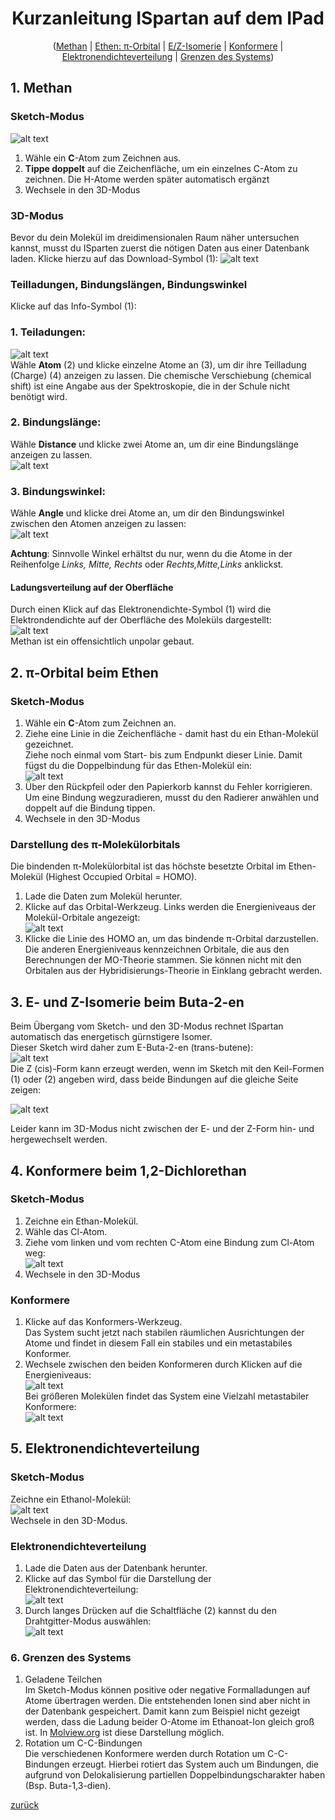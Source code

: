  <link rel="stylesheet" href="https://hi2272.github.io/StyleMD.css">
  <div style="text-align:center">

# Kurzanleitung ISpartan auf dem IPad
([Methan](#1-methan) | [Ethen: π-Orbital](#2-π-orbital-beim-ethen) | [E/Z-Isomerie](#3-e--und-z-isomerie-beim-buta-2-en) | [Konformere](#4-konformere-beim-12-dichlorethan) | [Elektronendichteverteilung](#5-elektronendichteverteilung) | [Grenzen des Systems](#6-grenzen-des-systems))
</div> 

## 1. Methan
### Sketch-Modus  
![alt text](IMG_0020.PNG)  

1. Wähle ein **C**-Atom zum Zeichnen aus. 
2. **Tippe doppelt** auf die Zeichenfläche, um ein einzelnes C-Atom zu zeichnen. Die H-Atome werden später automatisch ergänzt
3. Wechsele in den 3D-Modus
### 3D-Modus
Bevor du dein Molekül im dreidimensionalen Raum näher untersuchen kannst, musst du ISparten zuerst die nötigen Daten aus einer Datenbank laden.
Klicke hierzu auf das Download-Symbol (1):
![alt text](IMG_0019.PNG)  

### Teilladungen, Bindungslängen, Bindungswinkel 
Klicke auf das Info-Symbol (1):
### 1. Teiladungen:   
   ![alt text](IMG_0016.PNG)   
Wähle **Atom** (2) und klicke einzelne Atome an (3), um dir ihre Teilladung (Charge) (4) anzeigen zu lassen.
Die chemische Verschiebung (chemical shift) ist eine Angabe aus der Spektroskopie, die in der Schule nicht benötigt wird.  
### 2. Bindungslänge:  
Wähle **Distance** und klicke zwei Atome an, um dir eine Bindungslänge anzeigen zu lassen.  
![alt text](IMG_0017.PNG)  
### 3. Bindungswinkel:  
Wähle **Angle** und klicke drei Atome an, um dir den Bindungswinkel zwischen den Atomen anzeigen zu lassen:  
![alt text](IMG_0018.PNG)   

**Achtung**: Sinnvolle Winkel erhältst du nur, wenn du die Atome in der Reihenfolge *Links, Mitte, Rechts* oder *Rechts,Mitte,Links* anklickst.
#### Ladungsverteilung auf der Oberfläche
Durch einen Klick auf das Elektronendichte-Symbol (1) wird die Elektrondendichte auf der Oberfläche des Moleküls dargestellt:  
![alt text](IMG_0015.PNG)  
Methan ist ein offensichtlich unpolar gebaut.  

## 2. π-Orbital beim Ethen
### Sketch-Modus
1. Wähle ein **C**-Atom zum Zeichnen an. 
2. Ziehe eine Linie in die Zeichenfläche - damit hast du ein Ethan-Molekül gezeichnet.  
   Ziehe noch einmal vom Start- bis zum Endpunkt dieser Linie. Damit fügst du die Doppelbindung für das Ethen-Molekül ein:   
![alt text](IMG_0021.PNG)  
3. Über den Rückpfeil oder den Papierkorb kannst du Fehler korrigieren.  
Um eine Bindung wegzuradieren, musst du den Radierer anwählen und doppelt auf die Bindung tippen.
4. Wechsele in den 3D-Modus

### Darstellung des π-Molekülorbitals
Die bindenden π-Molekülorbital ist das höchste besetzte Orbital im Ethen-Molekül (Highest Occupied Orbital = HOMO).  
1. Lade die Daten zum Molekül herunter.
2. Klicke auf das Orbital-Werkzeug.
   Links werden die Energieniveaus der Molekül-Orbitale angezeigt:  
   ![alt text](IMG_0022.PNG)  
3. Klicke die Linie des HOMO an, um das bindende π-Orbital darzustellen.  
Die anderen Energieniveaus kennzeichnen Orbitale, die aus den Berechnungen der MO-Theorie stammen. Sie können nicht mit den Orbitalen aus der Hybridisierungs-Theorie in Einklang gebracht werden.  
## 3. E- und Z-Isomerie beim Buta-2-en
Beim Übergang vom Sketch- und den 3D-Modus rechnet ISpartan automatisch das energetisch gürnstigere Isomer.  
Dieser Sketch wird daher zum E-Buta-2-en (trans-butene):  
![alt text](IMG_0024.PNG)   
Die Z (cis)-Form kann erzeugt werden, wenn im Sketch mit den Keil-Formen (1) oder (2) angeben wird, dass beide Bindungen auf die gleiche Seite zeigen:  
  
![alt text](IMG_0025.PNG)  

Leider kann im 3D-Modus nicht zwischen der E- und der Z-Form hin- und hergewechselt werden.
## 4. Konformere beim 1,2-Dichlorethan
### Sketch-Modus
1. Zeichne ein Ethan-Molekül.
2. Wähle das Cl-Atom.
3. Ziehe vom linken und vom rechten C-Atom eine Bindung zum Cl-Atom weg:  
![alt text](IMG_0026.PNG)  
4. Wechsele in den 3D-Modus
### Konformere

1. Klicke auf das Konformers-Werkzeug.   
Das System sucht jetzt nach stabilen räumlichen Ausrichtungen der Atome und findet in diesem Fall ein stabiles und ein metastabiles Konformer.  
2. Wechsele zwischen den beiden Konformeren durch Klicken auf die Energieniveaus:  
![alt text](IMG_0028.PNG)  
Bei größeren Molekülen findet das System eine Vielzahl metastabiler Konformere:  
![alt text](IMG_0029.PNG)

## 5. Elektronendichteverteilung
### Sketch-Modus
Zeichne ein Ethanol-Molekül:  
![alt text](IMG_0032.PNG)  
Wechsele in den 3D-Modus.  
### Elektronendichteverteilung
1. Lade die Daten aus der Datenbank herunter.
2. Klicke auf das Symbol für die Darstellung der Elektronendichteverteilung:  
 ![alt text](IMG_0031.PNG)  
3. Durch langes Drücken auf die Schaltfläche (2) kannst du den Drahtgitter-Modus auswählen:  
 ![alt text](IMG_0030.PNG)  
### 6. Grenzen des Systems
1. Geladene Teilchen  
Im Sketch-Modus können positive oder negative Formalladungen auf Atome übertragen werden. Die entstehenden Ionen sind aber nicht in der Datenbank gespeichert. Damit kann zum Beispiel nicht gezeigt werden, dass die Ladung beider O-Atome im Ethanoat-Ion gleich groß ist.
In [Molview.org](https://molview.org/) ist diese Darstellung möglich.  
2. Rotation um C-C-Bindungen  
Die verschiedenen Konformere werden durch Rotation um C-C-Bindungen erzeugt. Hierbei rotiert das System auch um Bindungen, die aufgrund von Delokalisierung partiellen Doppelbindungscharakter haben (Bsp. Buta-1,3-dien).  

   
[zurück](../index.html)